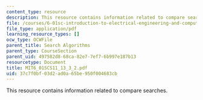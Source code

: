 ```yaml
---
content_type: resource
description: This resource contains information related to compare searches.
file: /courses/6-01sc-introduction-to-electrical-engineering-and-computer-science-i-spring-2011/37c7f0bf03d2ad0a65be950f004683cb_MIT6_01SCS11_13_3_2.pdf
file_type: application/pdf
learning_resource_types: []
ocw_type: OCWFile
parent_title: Search Algorithms
parent_type: CourseSection
parent_uid: 497582d8-68ca-82e7-7ef7-6b997e187b13
resourcetype: Document
title: MIT6_01SCS11_13_3_2.pdf
uid: 37c7f0bf-03d2-ad0a-65be-950f004683cb
---
```

This resource contains information related to compare searches.

